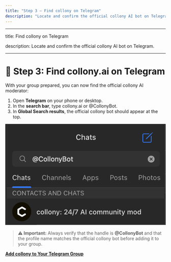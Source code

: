 ```yaml
---
title: "Step 3 — Find collony on Telegram"
description: "Locate and confirm the official collony AI bot on Telegram."
---
```


---

title: Find collony on Telegram

description: Locate and confirm the official collony AI bot on Telegram.

---

# 🔎 Step 3: Find collony.ai on Telegram

With your group prepared, you can now find the official collony AI moderator:

1. Open **Telegram** on your phone or desktop.
2. In the **search bar**, type collony.ai or @CollonyBot.
3. In **Global Search results**, the official collony bot should appear at the top.

![Screenshot 2025 08 28 At 15 57 21 Pn](/public/Screenshot_2025-08-28_at_15.57.21.png)

> **⚠️ Important:** Always verify that the handle is **@CollonyBot** and that the profile name matches the official collony bot before adding it to your group.

[**Add collony to Your Telegram Group**](add-collony-to-your-group.md)